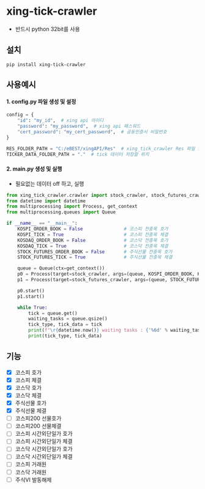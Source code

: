 # xing-tick-crawler
  - 반드시 python 32bit를 사용

## 설치
```shell script
pip install xing-tick-crawler
```

## 사용예시
#### 1. config.py 파일 생성 및 설정 
```python
config = {
    "id": "my_id",  # xing api 아이디
    "password": "my_password",  # xing api 패스워드
    "cert_password": "my_cert_password",  # 공동인증서 비밀번호
}

RES_FOLDER_PATH = "C:/eBEST/xingAPI/Res"  # xing_tick_crawler Res 파일 폴더 위치
TICKER_DATA_FOLDER_PATH = "."  # tick 데이터 저장할 위치
```

#### 2. main.py 생성 및 실행
 - 필요없는 데이터 off 하고, 실행
```python
from xing_tick_crawler.crawler import stock_crawler, stock_futures_crawler
from datetime import datetime
from multiprocessing import Process, get_context
from multiprocessing.queues import Queue

if __name__ == "__main__":
    KOSPI_ORDER_BOOK = False               # 코스피 전종목 호가
    KOSPI_TICK = True                      # 코스피 전종목 체결
    KOSDAQ_ORDER_BOOK = False              # 코스닥 전종목 호가
    KOSDAQ_TICK = True                     # 코스닥 전종목 체결
    STOCK_FUTURES_ORDER_BOOK = False       # 주식선물 전종목 호가
    STOCK_FUTURES_TICK = True              # 주식선물 전종목 체결

    queue = Queue(ctx=get_context())
    p0 = Process(target=stock_crawler, args=(queue, KOSPI_ORDER_BOOK, KOSPI_TICK, KOSDAQ_ORDER_BOOK, KOSDAQ_TICK))
    p1 = Process(target=stock_futures_crawler, args=(queue, STOCK_FUTURES_ORDER_BOOK, STOCK_FUTURES_TICK))

    p0.start()
    p1.start()

    while True:
        tick = queue.get()
        waiting_tasks = queue.qsize()
        tick_type, tick_data = tick
        print(f"\r{datetime.now()} waiting tasks : {'%6d' % waiting_tasks}", end='')
        print(tick_type, tick_data)


```


## 기능
 - [x] 코스피 호가
 - [x] 코스피 체결
 - [x] 코스닥 호가
 - [x] 코스닥 체결
 - [x] 주식선물 호가
 - [x] 주식선물 체결
 - [ ] 코스피200 선물호가
 - [ ] 코스피200 선물체결
 - [ ] 코스피 시간외단일가 호가
 - [ ] 코스피 시간외단일가 체결
 - [ ] 코스닥 시간외단일가 호가
 - [ ] 코스닥 시간외단일가 체결
 - [ ] 코스피 거래원
 - [ ] 코스닥 거래원
 - [ ] 주식VI 발동해제
